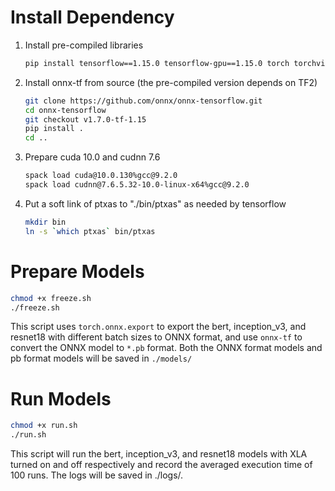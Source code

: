 # Install Dependency

1. Install pre-compiled libraries
    ```bash
    pip install tensorflow==1.15.0 tensorflow-gpu==1.15.0 torch torchvision onnx==1.7.0
    ```

2. Install onnx-tf from source (the pre-compiled version depends on TF2)

    ```bash
    git clone https://github.com/onnx/onnx-tensorflow.git
    cd onnx-tensorflow
    git checkout v1.7.0-tf-1.15
    pip install .
    cd ..
    ```

3. Prepare cuda 10.0 and cudnn 7.6

    ```bash
    spack load cuda@10.0.130%gcc@9.2.0
    spack load cudnn@7.6.5.32-10.0-linux-x64%gcc@9.2.0
    ```

4. Put a soft link of ptxas to "./bin/ptxas" as needed by tensorflow

    ```bash
    mkdir bin
    ln -s `which ptxas` bin/ptxas
    ```

# Prepare Models

```bash
chmod +x freeze.sh
./freeze.sh
```

This script uses `torch.onnx.export` to export the bert, inception_v3, and resnet18 with different batch sizes to ONNX format, and use `onnx-tf` to convert the ONNX model to `*.pb` format. Both the ONNX format models and pb format models will be saved in `./models/`

# Run Models

```bash
chmod +x run.sh
./run.sh
```

This script will run the bert, inception_v3, and resnet18 models with XLA turned on and off respectively and record the averaged execution time of 100 runs. The logs will be saved in ./logs/.


